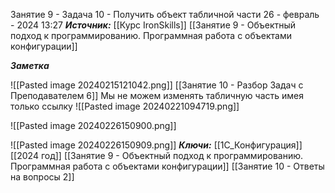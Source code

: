 
Занятие 9 - Задача 10 - Получить объект табличной части
 26 - февраль - 2024  13:27 
***Источник:***  [[Курс IronSkills]] [[Занятие 9 - Объектный подход к программированию. Программная работа с объектами конфигурации]]

***Заметка*** 

![[Pasted image 20240215121042.png]]
[[Занятие 10  -  Разбор Задач с Преподавателем  6]]
Мы не можем изменять табличную часть имея только ссылку
![[Pasted image 20240221094719.png]]


![[Pasted image 20240226150900.png]]

![[Pasted image 20240226150909.png]]
***Ключи:*** [[1С_Конфигурация]] [[2024 год]]  [[Занятие 9 - Объектный подход к программированию. Программная работа с объектами конфигурации]] [[Занятие 10 - Ответы на вопросы 2]]